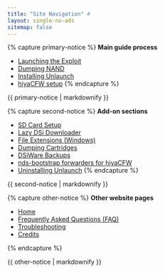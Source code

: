 ```yaml
---
title: "Site Navigation" #
layout: single-no-ads
sitemap: false
---
```


{% capture primary-notice %}
**Main guide process**

+ [Launching the Exploit](launching-the-exploit)
+ [Dumping NAND](dumping-nand)
+ [Installing Unlaunch](installing-unlaunch)
+ [hiyaCFW setup](hiyacfw-setup)
{% endcapture %}
<div class="notice--primary">{{ primary-notice | markdownify }}</div>

{% capture second-notice %}
**Add-on sections**

+ [SD Card Setup](sd-card-setup)
+ [Lazy DSi Downloader](/lazy-dsi-downloader)
+ [File Extensions (Windows)](file-extensions-%28windows%29)
+ [Dumping Cartridges](dumping-cartridges)
+ [DSiWare Backups](dsiware-backups)
+ [nds-bootstrap forwarders for hiyaCFW](nds-bootstrap-forwarders)
+ [Uninstalling Unlaunch](uninstalling-unlaunch)
{% endcapture %}
<div class="notice--info">{{ second-notice | markdownify }}</div>

{% capture other-notice %}
**Other website pages**

+ [Home](home)
+ [Frequently Asked Questions (FAQ)](faq)
+ [Troubleshooting](troubleshooting)
+ [Credits](credits)

{% endcapture %}
<div class="notice">{{ other-notice | markdownify }}</div>

